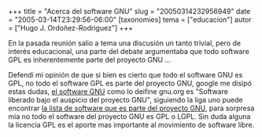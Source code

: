 +++
title = "Acerca del software GNU"
slug = "20050314232956949"
date = "2005-03-14T23:29:56-06:00"
[taxonomies]
tema = ["educacion"]
autor = ["Hugo J. Ordoñez-Rodriguez"]
+++

En la pasada reunión salio a tema una discusión un tanto trivial, pero
de interés educacional, una parte del debate argumentaba que todo
software GPL es inherentemente parte del proyecto GNU ...

Defendí mi opinión de que si bien es cierto que todo el software GNU es
GPL, no todo el software GPL es parte del proyecto GNU, google me disipó
estas dudas, [el software
GNU](http://www.gnu.org/philosophy/categories.html#GNUsoftware) como lo
deifine gnu.org es "Software liberado bajo el auspicio del proyecto
GNU", siguiendo la liga uno puede encontrar [la lista de software que es
parte del proyecto GNU](http://directory.fsf.org/GNU/), para sorpresa
mía no todo el software del proyecto GNU es GPL o LGPL. Sin duda alguna
la licencia GPL es el aporte mas importante al movimiento de software
libre.
